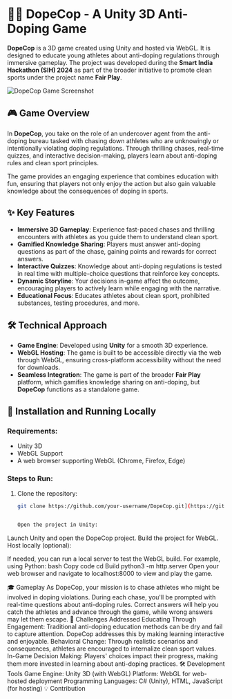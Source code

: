 # 🕵️‍♂️ DopeCop - A Unity 3D Anti-Doping Game

**DopeCop** is a 3D game created using Unity and hosted via WebGL. It is designed to educate young athletes about anti-doping regulations through immersive gameplay. The project was developed during the **Smart India Hackathon (SIH) 2024** as part of the broader initiative to promote clean sports under the project name **Fair Play**.

![DopeCop Game Screenshot](https://via.placeholder.com/1000x400?text=DopeCop+Gameplay+Screenshot)

## 🎮 Game Overview

In **DopeCop**, you take on the role of an undercover agent from the anti-doping bureau tasked with chasing down athletes who are unknowingly or intentionally violating doping regulations. Through thrilling chases, real-time quizzes, and interactive decision-making, players learn about anti-doping rules and clean sport principles.

The game provides an engaging experience that combines education with fun, ensuring that players not only enjoy the action but also gain valuable knowledge about the consequences of doping in sports.

## ✨ Key Features

- **Immersive 3D Gameplay**: Experience fast-paced chases and thrilling encounters with athletes as you guide them to understand clean sport.
- **Gamified Knowledge Sharing**: Players must answer anti-doping questions as part of the chase, gaining points and rewards for correct answers.
- **Interactive Quizzes**: Knowledge about anti-doping regulations is tested in real time with multiple-choice questions that reinforce key concepts.
- **Dynamic Storyline**: Your decisions in-game affect the outcome, encouraging players to actively learn while engaging with the narrative.
- **Educational Focus**: Educates athletes about clean sport, prohibited substances, testing procedures, and more.

## 🛠 Technical Approach

- **Game Engine**: Developed using **Unity** for a smooth 3D experience.
- **WebGL Hosting**: The game is built to be accessible directly via the web through WebGL, ensuring cross-platform accessibility without the need for downloads.
- **Seamless Integration**: The game is part of the broader **Fair Play** platform, which gamifies knowledge sharing on anti-doping, but **DopeCop** functions as a standalone game.

## 🚀 Installation and Running Locally

### Requirements:
- Unity 3D
- WebGL Support
- A web browser supporting WebGL (Chrome, Firefox, Edge)

### Steps to Run:

1. Clone the repository:
   ```bash
   git clone https://github.com/your-username/DopeCop.git](https://github.com/PriyanshuDas01/DopeCop-Host/


   Open the project in Unity:

Launch Unity and open the DopeCop project.
Build the project for WebGL.
Host locally (optional):

If needed, you can run a local server to test the WebGL build. For example, using Python:
bash
Copy code
cd Build
python3 -m http.server
Open your web browser and navigate to localhost:8000 to view and play the game.

🎓 Gameplay
As DopeCop, your mission is to chase athletes who might be involved in doping violations.
During each chase, you'll be prompted with real-time questions about anti-doping rules.
Correct answers will help you catch the athletes and advance through the game, while wrong answers may let them escape.
🎯 Challenges Addressed
Educating Through Engagement: Traditional anti-doping education methods can be dry and fail to capture attention. DopeCop addresses this by making learning interactive and enjoyable.
Behavioral Change: Through realistic scenarios and consequences, athletes are encouraged to internalize clean sport values.
In-Game Decision Making: Players' choices impact their progress, making them more invested in learning about anti-doping practices.
🛠 Development Tools
Game Engine: Unity 3D (with WebGL)
Platform: WebGL for web-hosted deployment
Programming Languages: C# (Unity), HTML, JavaScript (for hosting)
💡 Contribution
